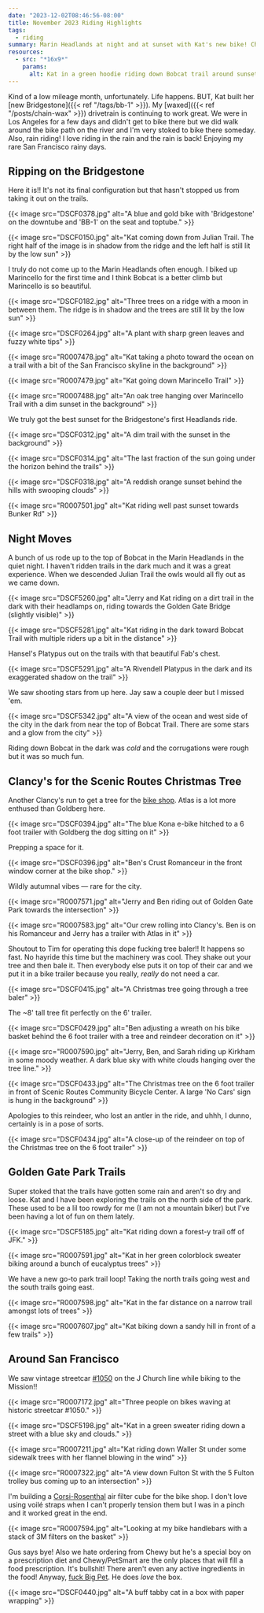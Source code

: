 ```yaml
---
date: "2023-12-02T08:46:56-08:00"
title: November 2023 Riding Highlights
tags:
  - riding
summary: Marin Headlands at night and at sunset with Kat's new bike! Christmas tree from Clancy's! I guess we just go to Clancy's every month. More Golden Gate Park trails.
resources:
  - src: "*16x9*"
    params:
      alt: Kat in a green hoodie riding down Bobcat trail around sunset.
---
```


Kind of a low mileage month, unfortunately. Life happens. BUT, Kat built her [new Bridgestone]({{< ref "/tags/bb-1" >}}). My [waxed]({{< ref "/posts/chain-wax" >}}) drivetrain is continuing to work great. We were in Los Angeles for a few days and didn't get to bike there but we did walk around the bike path on the river and I'm very stoked to bike there someday. Also, rain riding! I love riding in the rain and the rain is back! Enjoying my rare San Francisco rainy days.

## Ripping on the Bridgestone

Here it is!! It's not its final configuration but that hasn't stopped us from taking it out on the trails.

{{< image src="DSCF0378.jpg" alt="A blue and gold bike with 'Bridgestone' on the downtube and 'BB-1' on the seat and toptube." >}}

{{< image src="DSCF0150.jpg" alt="Kat coming down from Julian Trail. The right half of the image is in shadow from the ridge and the left half is still lit by the low sun" >}}

I truly do not come up to the Marin Headlands often enough. I biked up Marincello for the first time and I think Bobcat is a better climb but Marincello is so beautiful.

{{< image src="DSCF0182.jpg" alt="Three trees on a ridge with a moon in between them. The ridge is in shadow and the trees are still lit by the low sun" >}}

{{< image src="DSCF0264.jpg" alt="A plant with sharp green leaves and fuzzy white tips" >}}

{{< image src="R0007478.jpg" alt="Kat taking a photo toward the ocean on a trail with a bit of the San Francisco skyline in the background" >}}

{{< image src="R0007479.jpg" alt="Kat going down Marincello Trail" >}}

{{< image src="R0007488.jpg" alt="An oak tree hanging over Marincello Trail with a dim sunset in the background" >}}

We truly got the best sunset for the Bridgestone's first Headlands ride.

{{< image src="DSCF0312.jpg" alt="A dim trail with the sunset in the background" >}}

{{< image src="DSCF0314.jpg" alt="The last fraction of the sun going under the horizon behind the trails" >}}

{{< image src="DSCF0318.jpg" alt="A reddish orange sunset behind the hills with swooping clouds" >}}

{{< image src="R0007501.jpg" alt="Kat riding well past sunset towards Bunker Rd" >}}

## Night Moves

A bunch of us rode up to the top of Bobcat in the Marin Headlands in the quiet night. I haven't ridden trails in the dark much and it was a great experience. When we descended Julian Trail the owls would all fly out as we came down.

{{< image src="DSCF5260.jpg" alt="Jerry and Kat riding on a dirt trail in the dark with their headlamps on, riding towards the Golden Gate Bridge (slightly visible)" >}}

{{< image src="DSCF5281.jpg" alt="Kat riding in the dark toward Bobcat Trail with multiple riders up a bit in the distance" >}}

Hansel's Platypus out on the trails with that beautiful Fab's chest.

{{< image src="DSCF5291.jpg" alt="A Rivendell Platypus in the dark and its exaggerated shadow on the trail" >}}

We saw shooting stars from up here. Jay saw a couple deer but I missed 'em.

{{< image src="DSCF5342.jpg" alt="A view of the ocean and west side of the city in the dark from near the top of Bobcat Trail. There are some stars and a glow from the city" >}}

Riding down Bobcat in the dark was _cold_ and the corrugations were rough but it was so much fun.

## Clancy's for the Scenic Routes Christmas Tree

Another Clancy's run to get a tree for the [bike shop](https://scenicroutessf.com/). Atlas is a lot more enthused than Goldberg here.

{{< image src="DSCF0394.jpg" alt="The blue Kona e-bike hitched to a 6 foot trailer with Goldberg the dog sitting on it" >}}

Prepping a space for it.

{{< image src="DSCF0396.jpg" alt="Ben's Crust Romanceur in the front window corner at the bike shop." >}}

Wildly autumnal vibes — rare for the city.

{{< image src="R0007571.jpg" alt="Jerry and Ben riding out of Golden Gate Park towards the intersection" >}}

{{< image src="R0007583.jpg" alt="Our crew rolling into Clancy's. Ben is on his Romanceur and Jerry has a trailer with Atlas in it" >}}

Shoutout to Tim for operating this dope fucking tree baler!! It happens so fast. No hayride this time but the machinery was cool. They shake out your tree and then bale it. Then everybody else puts it on top of their car and we put it in a bike trailer because you really, _really_ do not need a car.

{{< image src="DSCF0415.jpg" alt="A Christmas tree going through a tree baler" >}}

The ~8' tall tree fit perfectly on the 6' trailer.

{{< image src="DSCF0429.jpg" alt="Ben adjusting a wreath on his bike basket behind the 6 foot trailer with a tree and reindeer decoration on it" >}}

{{< image src="R0007590.jpg" alt="Jerry, Ben, and Sarah riding up Kirkham in some moody weather. A dark blue sky with white clouds hanging over the tree line." >}}

{{< image src="DSCF0433.jpg" alt="The Christmas tree on the 6 foot trailer in front of Scenic Routes Community Bicycle Center. A large 'No Cars' sign is hung in the background" >}}

Apologies to this reindeer, who lost an antler in the ride, and uhhh, I dunno, certainly is in a pose of sorts.

{{< image src="DSCF0434.jpg" alt="A close-up of the reindeer on top of the Christmas tree on the 6 foot trailer" >}}

## Golden Gate Park Trails

Super stoked that the trails have gotten some rain and aren't so dry and loose. Kat and I have been exploring the trails on the north side of the park. These used to be a lil too rowdy for me (I am not a mountain biker) but I've been having a lot of fun on them lately.

{{< image src="DSCF5185.jpg" alt="Kat riding down a forest-y trail off of JFK." >}}

{{< image src="R0007591.jpg" alt="Kat in her green colorblock sweater biking around a bunch of eucalyptus trees" >}}

We have a new go-to park trail loop! Taking the north trails going west and the south trails going east.

{{< image src="R0007598.jpg" alt="Kat in the far distance on a narrow trail amongst lots of trees" >}}

{{< image src="R0007607.jpg" alt="Kat biking down a sandy hill in front of a few trails" >}}

## Around San Francisco

We saw vintage streetcar [#1050](https://www.streetcar.org/streetcars/1050-1050-stlouis/) on the J Church line while biking to the Mission!!

{{< image src="R0007172.jpg" alt="Three people on bikes waving at historic streetcar #1050." >}}

{{< image src="DSCF5198.jpg" alt="Kat in a green sweater riding down a street with a blue sky and clouds." >}}

{{< image src="R0007211.jpg" alt="Kat riding down Waller St under some sidewalk trees with her flannel blowing in the wind" >}}

{{< image src="R0007322.jpg" alt="A view down Fulton St with the 5 Fulton trolley bus coming up to an intersection" >}}

I'm building a [Corsi-Rosenthal](https://cleanaircrew.org/box-fan-filters/) air filter cube for the bike shop. I don't love using voilé straps when I can't properly tension them but I was in a pinch and it worked great in the end.

{{< image src="R0007594.jpg" alt="Looking at my bike handlebars with a stack of 3M filters on the basket" >}}

Gus says bye! Also we hate ordering from Chewy but he's a special boy on a prescription diet and Chewy/PetSmart are the only places that will fill a food prescription. It's bullshit! There aren't even any active ingredients in the food! Anyway, [fuck Big Pet](https://www.vox.com/future-perfect/2023/4/11/23673393/pets-dogs-cats-animal-welfare-boredom). He does _love_ the box.

{{< image src="DSCF0440.jpg" alt="A buff tabby cat in a box with paper wrapping" >}}
